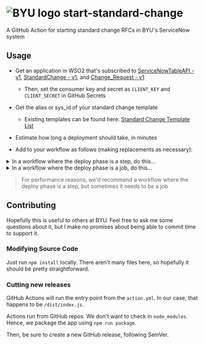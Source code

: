 # ![BYU logo](https://www.hscripts.com/freeimages/logos/university-logos/byu/byu-logo-clipart-128.gif) start-standard-change
A GitHub Action for starting standard change RFCs in BYU's ServiceNow system

## Usage

* Get an application in WSO2 that's subscribed to [ServiceNowTableAPI - v1](https://api.byu.edu/store/apis/info?name=ServiceNowTableAPI&version=v1&provider=BYU%2Fthirschi), [StandardChange - v1](https://api.byu.edu/store/apis/info?name=StandardChange&version=v1&provider=BYU%2Fdlb44), and [Change_Request - v1](https://api.byu.edu/store/apis/info?name=Change_Request&version=v1&provider=BYU%2Fthirschi)
  * Then, set the consumer key and secret as `CLIENT_KEY` and `CLIENT_SECRET` in GitHub Secrets
* Get the alias or sys_id of your standard change template
  * Existing templates can be found here: [Standard Change Template List](https://it.byu.edu/nav_to.do?uri=%2Fu_standard_change_template_list.do)
* Estimate how long a deployment should take, in minutes

* Add to your workflow as follows (making replacements as necessary):

<details>
<summary>In a workflow where the deploy phase is a step, do this...</summary>
<p>

```yaml
on: push
name: Some Pipeline
jobs:
  do-all-the-things:
    runs-on: ubuntu-latest
    steps:
      # Build, unit tests, linting, etc.
      # ...
      - name: Start Standard Change
        uses: byu-oit/start-standard-change@v1
        id: start-standard-change
        with:
          client-key: ${{ secrets.CLIENT_KEY }}
          client-secret: ${{ secrets.CLIENT_SECRET }}
          template-id: <alias or sys_id of standard change template>
          minutes-until-planned-end: 30 # Optional, defaults to 15
      # Your actual deployment step would go here
      - name: Deploy
        id: deploy
        run: echo Deploy
      - name: End Standard Change
        uses: byu-oit/end-standard-change@v1
        if: ${{ always() && steps.start-standard-change.outcome == 'success' }} # Run if RFC started, even if the deploy failed
        with:
          client-key: ${{ secrets.CLIENT_KEY }}
          client-secret: ${{ secrets.CLIENT_SECRET }}
          change-sys-id: ${{ steps.start-standard-change.outputs.change-sys-id }}
          work-start: ${{ steps.start-standard-change.outputs.work-start }}
          success: ${{ steps.deploy.outcome == 'success' }}
```

</p>
</details>

<details>
<summary>In a workflow where the deploy phase is a job, do this...</summary>
<p>

```yaml
on: push
name: Some Pipeline
jobs:
  # Build, unit tests, linting, etc.
  # ...

  start-standard-change:
    name: Start Standard Change
    needs: <id of previous job>
    runs-on: ubuntu-latest
    steps:
      - name: Start Standard Change
        uses: byu-oit/start-standard-change@v1
        id: start-standard-change
        with:
          client-key: ${{ secrets.CLIENT_KEY }}
          client-secret: ${{ secrets.CLIENT_SECRET }}
          template-id: <alias or sys_id of standard change template>
          minutes-until-planned-end: 30 # Optional, defaults to 15
    outputs:
      change-sys-id: ${{ steps.start-standard-change.outputs.change-sys-id }}
      work-start: ${{ steps.start-standard-change.outputs.work-start }}

  deploy:
    name: Deploy
    needs: start-standard-change
    runs-on: ubuntu-latest
    steps:
      # ...

  end-standard-change:
    name: End Standard Change
    needs: [deploy, start-standard-change] # We need to wait on outcome of deploy, and we list start-standard-change so that we can grab its outputs
    if: ${{ always() && needs.start-standard-change.result == 'success' }} # Run if RFC started, even if the deploy failed
    runs-on: ubuntu-latest
    steps:
      - uses: byu-oit/end-standard-change@v1
        with:
          client-key: ${{ secrets.CLIENT_KEY }}
          client-secret: ${{ secrets.CLIENT_SECRET }}
          change-sys-id: ${{ needs.start-standard-change.outputs.change-sys-id }}
          work-start: ${{ needs.start-standard-change.outputs.work-start }}
          success: ${{ needs.deploy.result == 'success' }} # Evaluates to 'true' or 'false'
```

</p>
</details>

>For performance reasons, we'd recommend a workflow where the deploy phase is a step, but sometimes it needs to be a job

## Contributing
Hopefully this is useful to others at BYU. Feel free to ask me some questions about it, but I make no promises about being able to commit time to support it.

### Modifying Source Code

Just run `npm install` locally. There aren't many files here, so hopefully it should be pretty straightforward.

### Cutting new releases

GitHub Actions will run the entry point from the `action.yml`. In our case, that happens to be `/dist/index.js`.

Actions run from GitHub repos. We don't want to check in `node_modules`. Hence, we package the app using `npm run package`.

Then, be sure to create a new GitHub release, following SemVer.
